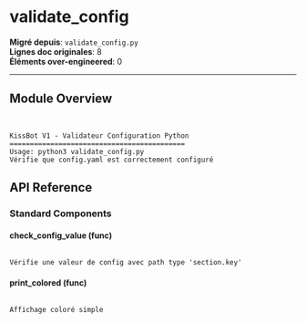 # validate_config

**Migré depuis**: `validate_config.py`  
**Lignes doc originales**: 8  
**Éléments over-engineered**: 0  

---

## Module Overview

```text


KissBot V1 - Validateur Configuration Python
===========================================
Usage: python3 validate_config.py
Vérifie que config.yaml est correctement configuré

```

## API Reference

### Standard Components

#### check_config_value (func)

```text

Vérifie une valeur de config avec path type 'section.key'

```

#### print_colored (func)

```text

Affichage coloré simple

```
